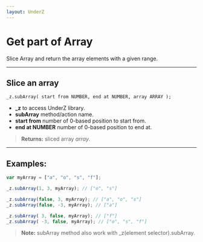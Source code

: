 ```yaml
---
layout: UnderZ
---
```

# Get part of Array
Slice Array and return the array elements with a given range.

***

## Slice an array
`_z.subArray( start from NUMBER, end at NUMBER, array ARRAY );`

* **_z** to access UnderZ library.
* **subArray** method/action name.
* **start from** number of 0-based position to start from.
* **end at NUMBER** number of 0-based position to end at.

> **Returns:** sliced array _array_.

***

## Examples: 

```js 
var myArray = ["a", "o", "s", "f"]; 

_z.subArray(1, 3, myArray); // ["o", "s"]

_z.subArray(false, 3, myArray); // ["a", "o", "s"]
_z.subArray(false, -3, myArray); // ["a"]

_z.subArray( 3, false, myArray); // ["f"]
_z.subArray( -3, false, myArray); // ["o", "s", "f"]

``` 

> **Note:** subArray method also work with _z(element selector).subArray.
